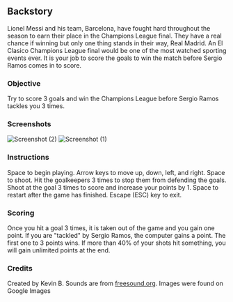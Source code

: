 ## Backstory

Lionel Messi and his team, Barcelona, have fought hard throughout the season to earn their place in the Champions League final. They have a real chance if winning but only one thing stands in their way, Real Madrid. An El Clasico Champions League final would be one of the most watched sporting events ever. It is your job to score the goals to win the match before Sergio Ramos comes in to score. 

### Objective
Try to score 3 goals and win the Champions League before Sergio Ramos tackles you 3 times.

### Screenshots
![Screenshot (2)](https://user-images.githubusercontent.com/31481973/56054387-ab8f1e80-5d24-11e9-9ae7-360ef83b2723.png)
![Screenshot (1)](https://user-images.githubusercontent.com/31481973/56054388-ab8f1e80-5d24-11e9-881d-f926f0db81f7.png)


### Instructions
Space to begin playing. Arrow keys to move up, down, left, and right. Space to shoot. Hit the goalkeepers 3 times to stop them from defending the goals. Shoot at the goal 3 times to score and increase your points by 1. Space to restart after the game has finished. Escape (ESC) key to exit.

### Scoring
Once you hit a goal 3 times, it is taken out of the game and you gain one point. If you are "tackled" by Sergio Ramos, the computer gains a point. The first one to 3 points wins. If more than 40% of your shots hit something, you will gain unlimited points at the end.

### Credits
Created by Kevin B. Sounds are from [freesound.org](https://www.freesound.org "Free Sound"). Images were found on Google Images
